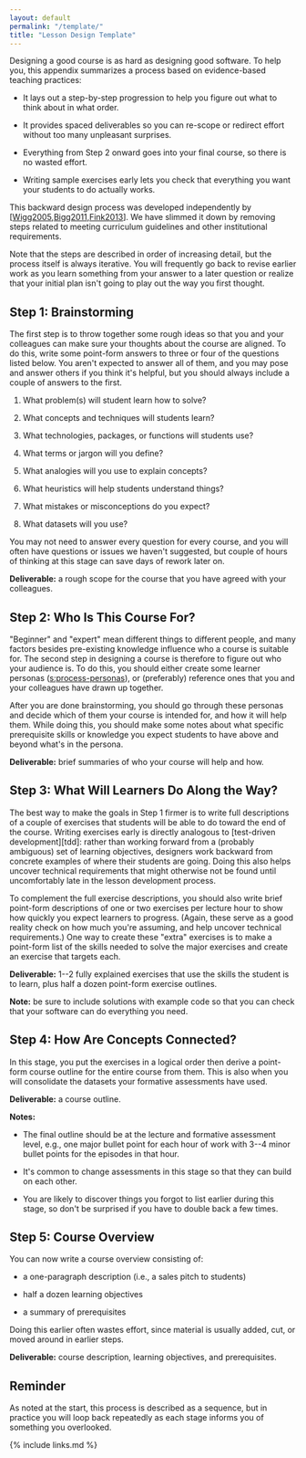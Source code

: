 ```yaml
---
layout: default
permalink: "/template/"
title: "Lesson Design Template"
---
```


Designing a good course is as hard as designing good software. To help
you, this appendix summarizes a process based on evidence-based teaching
practices:

- It lays out a step-by-step progression to help you figure out what
  to think about in what order.

- It provides spaced deliverables so you can re-scope or redirect
  effort without too many unpleasant surprises.

- Everything from Step 2 onward goes into your final course, so there
  is no wasted effort.

- Writing sample exercises early lets you check that everything you
  want your students to do actually works.

This backward design process was developed independently by
[[Wigg2005](#CITE),[Bigg2011](#CITE),[Fink2013](#CITE)]. We have
slimmed it down by removing steps related to meeting curriculum
guidelines and other institutional requirements.

Note that the steps are described in order of increasing detail, but the
process itself is always iterative. You will frequently go back to
revise earlier work as you learn something from your answer to a later
question or realize that your initial plan isn't going to play out the
way you first thought.

## Step 1: Brainstorming

The first step is to throw together some rough ideas so that you and
your colleagues can make sure your thoughts about the course are
aligned. To do this, write some point-form answers to three or four of
the questions listed below. You aren't expected to answer all of them,
and you may pose and answer others if you think it's helpful, but you
should always include a couple of answers to the first.

1. What problem(s) will student learn how to solve?

1. What concepts and techniques will students learn?

1. What technologies, packages, or functions will students use?

1. What terms or jargon will you define?

1. What analogies will you use to explain concepts?

1. What heuristics will help students understand things?

1. What mistakes or misconceptions do you expect?

1. What datasets will you use?

You may not need to answer every question for every course, and you will
often have questions or issues we haven't suggested, but couple of hours
of thinking at this stage can save days of rework later on.

**Deliverable:** a rough scope for the course that you have agreed with
your colleagues.

## Step 2: Who Is This Course For?

"Beginner" and "expert" mean different things to different people, and
many factors besides pre-existing knowledge influence who a course is
suitable for. The second step in designing a course is therefore to
figure out who your audience is. To do this, you should either create
some learner personas ([s:process-personas](#SECTION)), or (preferably)
reference ones that you and your colleagues have drawn up together.

After you are done brainstorming, you should go through these personas
and decide which of them your course is intended for, and how it will
help them. While doing this, you should make some notes about what
specific prerequisite skills or knowledge you expect students to have
above and beyond what's in the persona.

**Deliverable:** brief summaries of who your course will help and how.

## Step 3: What Will Learners Do Along the Way?

The best way to make the goals in Step 1 firmer is to write full
descriptions of a couple of exercises that students will be able to do
toward the end of the course. Writing exercises early is directly
analogous to [test-driven development][tdd]: rather than working
forward from a (probably ambiguous) set of learning objectives,
designers work backward from concrete examples of where their students
are going. Doing this also helps uncover technical requirements that
might otherwise not be found until uncomfortably late in the lesson
development process.

To complement the full exercise descriptions, you should also write
brief point-form descriptions of one or two exercises per lecture hour
to show how quickly you expect learners to progress. (Again, these serve
as a good reality check on how much you're assuming, and help uncover
technical requirements.) One way to create these "extra" exercises is to
make a point-form list of the skills needed to solve the major exercises
and create an exercise that targets each.

**Deliverable:** 1--2 fully explained exercises that use the skills the
student is to learn, plus half a dozen point-form exercise outlines.

**Note:** be sure to include solutions with example code so that you can
check that your software can do everything you need.

## Step 4: How Are Concepts Connected?

In this stage, you put the exercises in a logical order then derive a
point-form course outline for the entire course from them. This is also
when you will consolidate the datasets your formative assessments have
used.

**Deliverable:** a course outline.

**Notes:**

- The final outline should be at the lecture and formative assessment
  level, e.g., one major bullet point for each hour of work with 3--4
  minor bullet points for the episodes in that hour.

- It's common to change assessments in this stage so that they can
  build on each other.

- You are likely to discover things you forgot to list earlier during
  this stage, so don't be surprised if you have to double back a few
  times.

## Step 5: Course Overview

You can now write a course overview consisting of:

- a one-paragraph description (i.e., a sales pitch to students)

- half a dozen learning objectives

- a summary of prerequisites

Doing this earlier often wastes effort, since material is usually added,
cut, or moved around in earlier steps.

**Deliverable:** course description, learning objectives, and
prerequisites.

## Reminder

As noted at the start, this process is described as a sequence, but in
practice you will loop back repeatedly as each stage informs you of
something you overlooked.

{% include links.md %}
